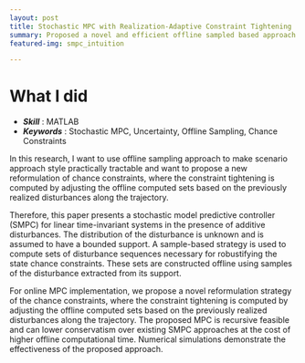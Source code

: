 ```yaml
---
layout: post
title: Stochastic MPC with Realization-Adaptive Constraint Tightening
summary: Proposed a novel and efficient offline sampled based approach to design a stochastic MPC for constrained linear systems with an additive disturbance
featured-img: smpc_intuition

---
```


# What I did

- ***Skill*** : MATLAB
- ***Keywords*** : Stochastic MPC, Uncertainty, Offline Sampling, Chance Constraints

In this research, I want to use offline sampling approach to make scenario approach style practically tractable and want to propose a new reformulation of chance constraints, where the constraint tightening is computed by adjusting the offline computed sets based on the previously realized disturbances along the trajectory.

Therefore, this paper presents a stochastic model predictive controller (SMPC) for linear time-invariant systems in the presence of additive disturbances. The distribution of the
disturbance is unknown and is assumed to have a bounded support. A sample-based strategy is used to compute sets of disturbance sequences necessary for robustifying the state chance
constraints. These sets are constructed offline using samples of the disturbance extracted from its support. 

For online MPC implementation, we propose a novel reformulation strategy of the chance constraints, where the constraint tightening is computed by adjusting the offline computed sets based on the
previously realized disturbances along the trajectory.
The proposed MPC is recursive feasible and can lower conservatism over existing SMPC approaches at the cost of higher offline computational time. Numerical simulations demonstrate
the effectiveness of the proposed approach.
